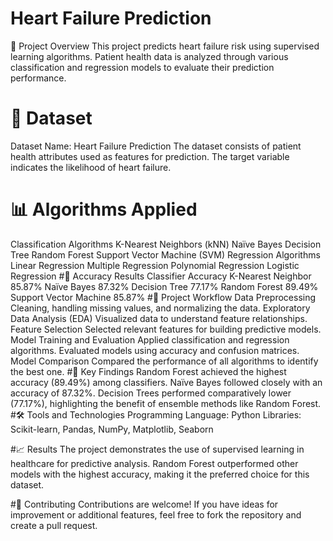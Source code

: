 # Heart Failure Prediction
   🏥 Project Overview
This project predicts heart failure risk using supervised learning algorithms. Patient health data is analyzed through various classification and regression models to evaluate their prediction performance.

# 📂 Dataset
Dataset Name: Heart Failure Prediction
The dataset consists of patient health attributes used as features for prediction. The target variable indicates the likelihood of heart failure.

# 📊 Algorithms Applied
Classification Algorithms
K-Nearest Neighbors (kNN)
Naïve Bayes
Decision Tree
Random Forest
Support Vector Machine (SVM)
Regression Algorithms
Linear Regression
Multiple Regression
Polynomial Regression
Logistic Regression
#🎯 Accuracy Results
Classifier	Accuracy
K-Nearest Neighbor	85.87%
Naïve Bayes	87.32%
Decision Tree	77.17%
Random Forest	89.49%
Support Vector Machine	85.87%
#📁 Project Workflow
Data Preprocessing
Cleaning, handling missing values, and normalizing the data.
Exploratory Data Analysis (EDA)
Visualized data to understand feature relationships.
Feature Selection
Selected relevant features for building predictive models.
Model Training and Evaluation
Applied classification and regression algorithms.
Evaluated models using accuracy and confusion matrices.
Model Comparison
Compared the performance of all algorithms to identify the best one.
#🔑 Key Findings
Random Forest achieved the highest accuracy (89.49%) among classifiers.
Naïve Bayes followed closely with an accuracy of 87.32%.
Decision Trees performed comparatively lower (77.17%), highlighting the benefit of ensemble methods like Random Forest.
#🛠 Tools and Technologies
Programming Language: Python
Libraries: Scikit-learn, Pandas, NumPy, Matplotlib, Seaborn



#📈 Results
The project demonstrates the use of supervised learning in healthcare for predictive analysis. Random Forest outperformed other models with the highest accuracy, making it the preferred choice for this dataset.

#🤝 Contributing
Contributions are welcome! If you have ideas for improvement or additional features, feel free to fork the repository and create a pull request.

